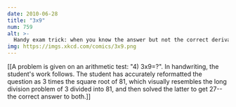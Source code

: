 ```yaml
---
date: 2010-06-28
title: "3x9"
num: 759
alt: >-
  Handy exam trick: when you know the answer but not the correct derivation, derive blindly forward from the givens and backward from the answer, and join the chains once the equations start looking similar. Sometimes the graders don't notice the seam.
img: https://imgs.xkcd.com/comics/3x9.png
---
```

[[A problem is given on an arithmetic test: "4) 3x9=?". In handwriting, the student's work follows. The student has accurately reformatted the question as 3 times the square root of 81, which visually resembles the long division problem of 3 divided into 81, and then solved the latter to get 27--the correct answer to both.]]

